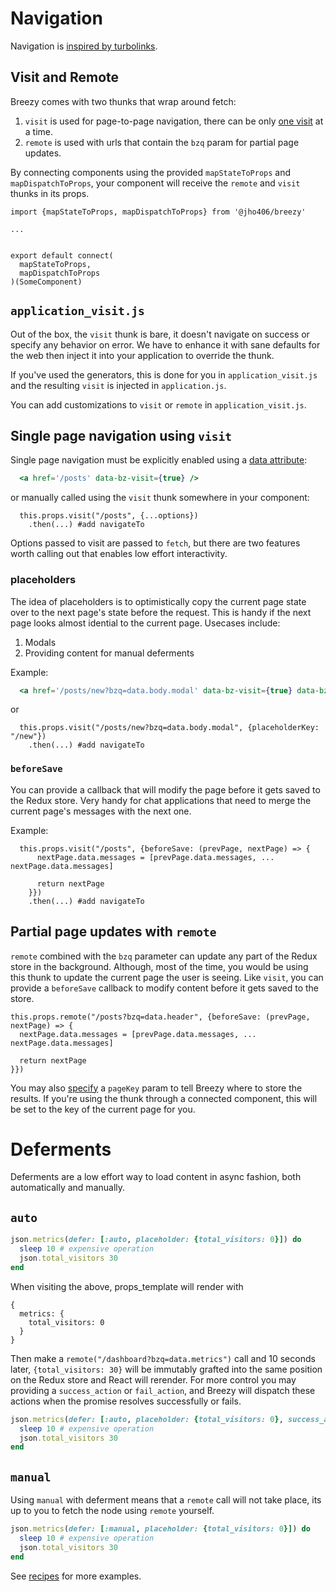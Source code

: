 # Navigation

Navigation is [inspired by turbolinks](docs/concepts#inspired-by-turbolinks).

## Visit and Remote

Breezy comes with two thunks that wrap around fetch:

1. `visit` is used for page-to-page navigation, there can be only [one visit](docs/react-redux.md#visit) at a time.
2. `remote` is used with urls that contain the `bzq` param for partial page updates.

By connecting components using the provided `mapStateToProps` and `mapDispatchToProps`, your component will receive the `remote` and `visit` thunks in its props.

```
import {mapStateToProps, mapDispatchToProps} from '@jho406/breezy'

...


export default connect(
  mapStateToProps,
  mapDispatchToProps
)(SomeComponent)
```

## `application_visit.js`

Out of the box, the `visit` thunk is bare, it doesn't navigate on success or specify any behavior on error. We have to enhance it with sane defaults for the web then inject it into your application to override the thunk.

If you've used the generators, this is done for you in `application_visit.js` and the resulting `visit` is injected in `application.js`.

You can add customizations to `visit` or `remote` in `application_visit.js`.

## Single page navigation using `visit`

Single page navigation must be explicitly enabled using a [data attribute](docs/react-redux#data-bz-visit):

```jsx
  <a href='/posts' data-bz-visit={true} />
```

or manually called using the `visit` thunk somewhere in your component:

```
  this.props.visit("/posts", {...options})
    .then(...) #add navigateTo
```

Options passed to visit are passed to `fetch`, but there are two features worth calling out that enables low effort interactivity.

### placeholders

The idea of placeholders is to optimistically copy the current page state over to the next page's state before the request. This is handy if the next page looks almost idential to the current page. Usecases include:

1. Modals
2. Providing content for manual deferments

Example:

```jsx
  <a href='/posts/new?bzq=data.body.modal' data-bz-visit={true} data-bz-placeholder="/new"/>
```

or

```
  this.props.visit("/posts/new?bzq=data.body.modal", {placeholderKey: "/new"})
    .then(...) #add navigateTo
```

### `beforeSave`

You can provide a callback that will modify the page before it gets saved to the Redux store. Very handy for chat applications that need to merge the current page's messages with the next one.

Example:

```
  this.props.visit("/posts", {beforeSave: (prevPage, nextPage) => {
      nextPage.data.messages = [prevPage.data.messages, ... nextPage.data.messages]

      return nextPage
    }})
    .then(...) #add navigateTo
```

## Partial page updates with `remote`

`remote` combined with the `bzq` parameter can update any part of the Redux store in the background. Although, most of the time, you would be using this thunk to update the current page the user is seeing. Like `visit`, you can provide a `beforeSave` callback to modify content before it gets saved to the store.

```
this.props.remote("/posts?bzq=data.header", {beforeSave: (prevPage, nextPage) => {
  nextPage.data.messages = [prevPage.data.messages, ... nextPage.data.messages]

  return nextPage
}})
```

You may also [specify](docs/react-redux.md#remote) a `pageKey` param to tell Breezy where to store the results. If you're using the thunk through a connected component, this will be set to the key of the current page for you.

# Deferments

Deferments are a low effort way to load content in async fashion, both automatically and manually.

## `auto`

```ruby
json.metrics(defer: [:auto, placeholder: {total_visitors: 0}]) do
  sleep 10 # expensive operation
  json.total_visitors 30
end
```

When visiting the above, props_template will render with
```
{
  metrics: {
    total_visitors: 0
  }
}
```

Then make a `remote("/dashboard?bzq=data.metrics")` call and 10 seconds later, `{total_visitors: 30}` will be immutably grafted into the same position on the Redux store and React will rerender. For more control you may providing a `success_action` or `fail_action`, and Breezy will dispatch these actions when the promise resolves successfully or fails.

```ruby
json.metrics(defer: [:auto, placeholder: {total_visitors: 0}, success_action: "SUCCESS", fail_action: "FAIL"]) do
  sleep 10 # expensive operation
  json.total_visitors 30
end
```

## `manual`
Using `manual` with deferment means that a `remote` call will not take place, its up to you to fetch the node using `remote` yourself.

```ruby
json.metrics(defer: [:manual, placeholder: {total_visitors: 0}]) do
  sleep 10 # expensive operation
  json.total_visitors 30
end
```

See [recipes](docs/recipes.md#loading-content-later) for more examples.
